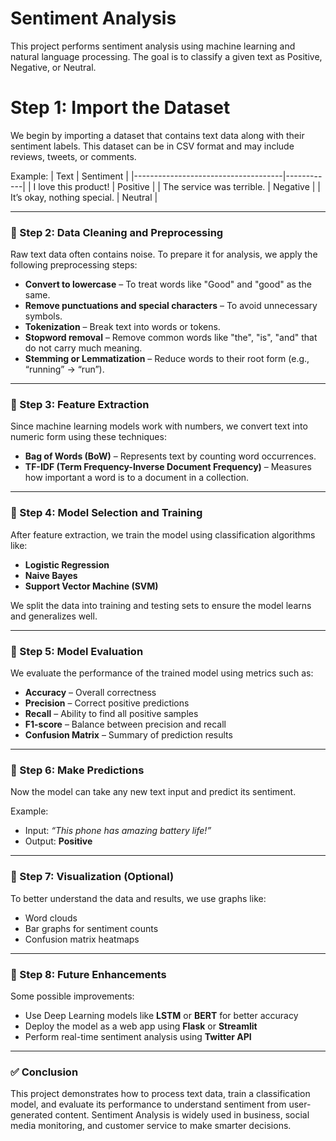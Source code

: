 # Sentiment Analysis

This project performs sentiment analysis using machine learning and natural language processing. 
The goal is to classify a given text as Positive, Negative, or Neutral.



# Step 1: Import the Dataset
We begin by importing a dataset that contains text data along with their sentiment labels. 
This dataset can be in CSV format and may include reviews, tweets, or comments.

Example:
| Text                                | Sentiment  |
|-------------------------------------|------------|
| I love this product!                | Positive   |
| The service was terrible.           | Negative   |
| It’s okay, nothing special.         | Neutral    |

---

### 🔹 Step 2: Data Cleaning and Preprocessing
Raw text data often contains noise. To prepare it for analysis, we apply the following preprocessing steps:

- **Convert to lowercase** – To treat words like "Good" and "good" as the same.
- **Remove punctuations and special characters** – To avoid unnecessary symbols.
- **Tokenization** – Break text into words or tokens.
- **Stopword removal** – Remove common words like "the", "is", "and" that do not carry much meaning.
- **Stemming or Lemmatization** – Reduce words to their root form (e.g., “running” → “run”).

---

### 🔹 Step 3: Feature Extraction
Since machine learning models work with numbers, we convert text into numeric form using these techniques:

- **Bag of Words (BoW)** – Represents text by counting word occurrences.
- **TF-IDF (Term Frequency-Inverse Document Frequency)** – Measures how important a word is to a document in a collection.

---

### 🔹 Step 4: Model Selection and Training
After feature extraction, we train the model using classification algorithms like:

- **Logistic Regression**
- **Naive Bayes**
- **Support Vector Machine (SVM)**

We split the data into training and testing sets to ensure the model learns and generalizes well.

---

### 🔹 Step 5: Model Evaluation
We evaluate the performance of the trained model using metrics such as:

- **Accuracy** – Overall correctness
- **Precision** – Correct positive predictions
- **Recall** – Ability to find all positive samples
- **F1-score** – Balance between precision and recall
- **Confusion Matrix** – Summary of prediction results

---

### 🔹 Step 6: Make Predictions
Now the model can take any new text input and predict its sentiment.

Example:
- Input: *“This phone has amazing battery life!”*
- Output: **Positive**

---

### 🔹 Step 7: Visualization (Optional)
To better understand the data and results, we use graphs like:

- Word clouds
- Bar graphs for sentiment counts
- Confusion matrix heatmaps

---

### 🔹 Step 8: Future Enhancements
Some possible improvements:
- Use Deep Learning models like **LSTM** or **BERT** for better accuracy
- Deploy the model as a web app using **Flask** or **Streamlit**
- Perform real-time sentiment analysis using **Twitter API**

---

### ✅ Conclusion
This project demonstrates how to process text data, train a classification model, and evaluate its performance to understand sentiment from user-generated content. 
Sentiment Analysis is widely used in business, social media monitoring, and customer service to make smarter decisions.

